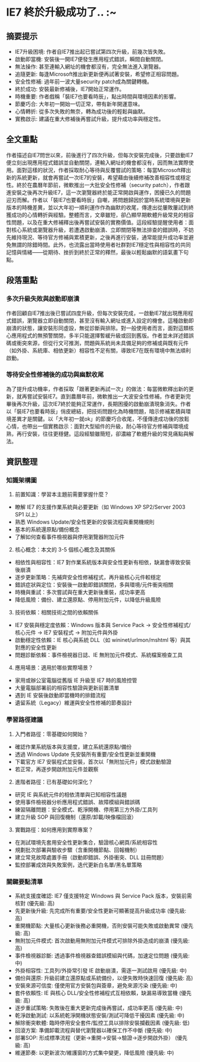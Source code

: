 # IE7 終於升級成功了.. :~

## 摘要提示
- IE7升級困境: 作者自IE7推出起已嘗試第四次升級，前幾次皆失敗。
- 啟動即當機: 安裝後一開IE7便發生應用程式錯誤，瞬間自動關閉。
- 無法操作: 甚至連輸入網址的機會都沒有，完全無法進入瀏覽器。
- 追隨更新: 每逢Microsoft推出新更新便再試著安裝，希望修正相容問題。
- 安全性修補: 過年前一波大量security patch成為關鍵轉機。
- 終於成功: 安裝最新修補後，IE7開始正常運作。
- 時機重要: 作者戲稱「裝IE7也要看時辰」，點出時間與環境因素的影響。
- 節慶巧合: 大年初一開始一切正常，帶有新年開運意味。
- 心情轉折: 從多次失敗的無奈，轉為成功後的輕鬆與幽默。
- 實務啟示: 建議在重大修補後再嘗試升級，提升成功率與穩定性。

## 全文重點
作者描述自IE7問世以來，前後進行了四次升級，但每次安裝完成後，只要啟動IE7便立刻出現應用程式錯誤並自動關閉，連輸入網址的機會都沒有，因而無法實際使用。面對這樣的狀況，作者採取耐心等待與反覆嘗試的策略：每當Microsoft釋出新的系統更新，就會再嘗試一次IE7的安裝，希望藉由後續修補改善相容性或穩定性。終於在農曆年節前，微軟推出一大批安全性修補（security patch），作者跟進安裝之後再次升級IE7，這一次瀏覽器終於能正常開啟與運作，困擾已久的問題迎刃而解。作者以「裝IE7也要看時辰」自嘲，將問題歸因於當時系統環境與更新版本的時機差異，並以大年初一順利運作作為幽默的收尾，傳達出從屢敗屢試到終獲成功的心情轉折與經驗。整體而言，文章雖短，卻凸顯早期軟體升級常見的相容性問題，以及在重大修補釋出後再嘗試安裝的實務價值。這段經驗提醒使用者：面對核心系統或瀏覽器升級，若遭遇啟動崩潰、立即關閉等無法排查的錯誤時，不妨先維持現況、等待官方修補與累積更新，之後再進行安裝，通常能提升成功率並避免無謂的除錯時間。此外，也流露出當時使用者社群對IE7穩定性與相容性的共同記憶與情緒——從期待、挫折到終於正常的釋然，最後以輕鬆幽默的語氣畫下句點。

## 段落重點
### 多次升級失敗與啟動即崩潰
作者回顧自IE7推出後已嘗試四度升級，但每次安裝完成，一啟動IE7就出現應用程式錯誤，瀏覽器立即自動關閉，甚至沒有輸入網址或進入設定的機會。這種啟動即崩潰的狀態，讓安裝形同虛設，無從診斷與排除。對一般使用者而言，面對這類核心應用程式的無預警關閉，多半只能選擇暫緩升級或回到舊版。作者並未詳述錯誤碼或衝突來源，但從行文可推測，問題與系統尚未具備足夠的修補或與既有元件（如外掛、系統庫、相依更新）相容性不足有關，導致IE7在既有環境中無法順利啟動。

### 等待安全性修補後的成功與幽默收尾
為了提升成功機率，作者採取「跟著更新再試一次」的做法：每當微軟釋出新的更新，就再嘗試安裝IE7。直到農曆年前，微軟推出一大波安全性修補，作者更新完畢後再次升級，這次IE7終於能夠正常運作，長期困擾的啟動崩潰現象消失。作者以「裝IE7也要看時辰」俏皮總結，把技術問題化為時機問題，暗示修補累積與環境差異才是關鍵。以「大年初一就ok」的節慶巧合收尾，不僅傳達成功後的放鬆心情，也帶出一個實務啟示：面對大型組件的升級，耐心等待官方修補與環境成熟，再行安裝，往往更穩健。這段經驗雖簡短，卻濃縮了軟體升級的常見痛點與解法。

## 資訊整理

### 知識架構圖
1. 前置知識：學習本主題前需要掌握什麼？
- 瞭解 IE7 的支援作業系統與必要更新（如 Windows XP SP2/Server 2003 SP1 以上）
- 熟悉 Windows Update/安全性更新的安裝流程與重開機規則
- 基本的系統還原點/備份概念
- 了解如何查看事件檢視器與停用瀏覽器附加元件

2. 核心概念：本文的 3-5 個核心概念及其關係
- 相依性與相容性：IE7 對作業系統版本與安全性更新有相依，缺漏會導致安裝後崩潰
- 逐步更新策略：先補齊安全性修補程式，再升級核心元件較穩定
- 錯誤症狀與定位：安裝後一啟動即錯誤關閉，多與環境/元件衝突相關
- 時機與重試：多次嘗試與在重大更新後重裝，成功率更高
- 降低風險：備份、建立還原點、停用附加元件，以降低升級風險

3. 技術依賴：相關技術之間的依賴關係
- IE7 安裝與穩定度依賴：Windows 版本與 Service Pack → 安全性修補程式/核心元件 → IE7 安裝程式 → 附加元件與外掛
- 啟動穩定性依賴：IE 核心與系統 DLL（如 wininet/urlmon/mshtml 等）與其對應的安全性更新
- 問題診斷依賴：事件檢視器日誌、IE 無附加元件模式、系統檔案檢查工具

4. 應用場景：適用於哪些實際場景？
- 家用或辦公室電腦從舊版 IE 升級至 IE7 時的風險控管
- 大量電腦部署前的相容性驗證與更新前置清單
- 遇到 IE 安裝後啟動即當機時的排錯流程
- 遺留系統（Legacy）維運與安全性修補的節奏設計

### 學習路徑建議
1. 入門者路徑：零基礎如何開始？
- 確認作業系統版本與支援度，建立系統還原點/備份
- 透過 Windows Update 先安裝所有重要/安全性更新並重開機
- 下載官方 IE7 安裝程式並安裝，首次以「無附加元件」模式啟動驗證
- 若正常，再逐步開啟附加元件並觀察

2. 進階者路徑：已有基礎如何深化？
- 研究 IE 與系統元件的相依清單與已知相容性議題
- 使用事件檢視器分析應用程式錯誤、故障模組與錯誤碼
- 練習隔離問題：安全模式、乾淨開機、停用第三方外掛/工具列
- 建立升級 SOP 與回復機制（還原/卸載/映像檔回滾）

3. 實戰路徑：如何應用到實際專案？
- 在測試環境先套用安全性更新集合，驗證核心網頁/系統相容性
- 規劃批次部署與驗收步驟（含重開機節點、回報機制）
- 建立常見故障處置手冊（啟動即錯誤、外掛衝突、DLL 註冊問題）
- 監控部署成效與失敗案例，迭代更新白名單/黑名單策略

### 關鍵要點清單
- 系統支援度確認: IE7 僅支援特定 Windows 與 Service Pack 版本，安裝前需核對 (優先級: 高)
- 先更新後升級: 先完成所有重要/安全性更新可顯著提高升級成功率 (優先級: 高)
- 重開機節點: 大量核心更新後務必重開機，否則安裝可能失敗或啟動異常 (優先級: 高)
- 無附加元件模式: 首次啟動用無附加元件模式可排除外掛造成的崩潰 (優先級: 高)
- 事件檢視器診斷: 透過事件檢視器查錯誤模組與代碼，加速定位問題 (優先級: 中)
- 外掛相容性: 工具列/外掛常引發 IE 啟動崩潰，需逐一測試啟用 (優先級: 中)
- 備份與還原: 升級前建立還原點或系統備份，以便失敗時快速回復 (優先級: 高)
- 安裝來源可信度: 僅使用官方安裝包與簽章，避免來源污染 (優先級: 中)
- 套件依賴性: IE 與核心 DLL/安全性修補程式互相依賴，缺漏易導致當機 (優先級: 高)
- 逐步重試策略: 失敗後在重大更新完成後再嘗試，成功率更高 (優先級: 中)
- 乾淨啟動測試: 以系統乾淨開機狀態安裝/測試可降低干擾因素 (優先級: 中)
- 解除衝突軟體: 臨時停用安全套件/監控工具以排除安裝攔截因素 (優先級: 低)
- 回滾方案: 準備卸載流程與替代瀏覽器以確保工作不中斷 (優先級: 中)
- 部署SOP: 形成標準流程（更新→重開→安裝→驗證→逐步開啟外掛） (優先級: 高)
- 維運節奏: 以更新波次/維護窗的方式集中變更，降低風險 (優先級: 中)